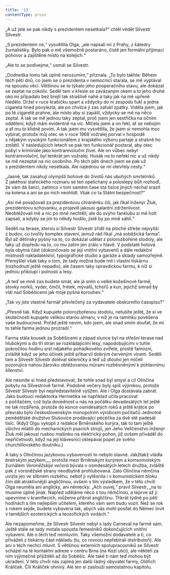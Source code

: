 ```yaml
---
title: '13'
contentType: prose
---
```


  

„A už jste se pak nikdy s prezidentem nesetkala?“ chtěl vědět Silvestr Silvestr.

„S prezidentem ne,“ vysvětlila Olga, „ale napsali mi z Prahy, z katedry žurnalistiky. Bylo pak o mě všemožně postaráno, čistě jen formální přijímací pohovor a zajištěné místo na kolejích.“

„Ale to se podívejme,“ usmál se Silvestr.

„Dodneška tomu tak úplně nerozumím,“ přiznala. „To bylo takhle: Během těch pěti dnů, co jsem se o prezidenta v nemocnici starala, se mě vyptával na spoustu věcí. Většinou se to týkalo jeho pooperačního stavu, ale dokázal se zeptat na cokoliv. Seděl tam v křesle se zavázaným okem a to jeho druhé oko mi připadalo bez brejlí tak strašlivě nahé a taky jak na mě upřeně hledělo. Držel v ruce krabičku spart a vždycky do ní zespodu ťukl a jedna cigareta hned povylezla, ale po chvilce ji zas zaťukl zpátky. Viděla jsem, jak po té cigaretě prahne, ale místo aby si zapálil, vždycky se mě na něco zeptal. A tak se mě jednou taky zeptal, proč jsem jen sestřička na očním oddělení, když mám evidentně na víc. Mlčela jsem a on řekl, ať se nebojím a ať mu to klidně povím. A tak jsem mu vysvětlila, že jsem si nemohla moc vybírat, protože můj otec se v roce 1968 vožralej porval v hospodě s nějakým vysokým funkcionářem z krajského výboru partaje a strašně ho zmlátil. V následujících letech se pak ten funkcionář postaral, aby otec pobyl v kriminále jako kontrarevoluční živel. Ale on vůbec nebyl kontrarevoluční, byl tenkrát jen vožralej. Husák na to neřekl nic a už nikdy se mě nezeptal na nic osobního. Po těch pěti dnech jsem se pak už s prezidentem nikdy nesetkala. Ale najednou se mi otevřely cesty.“

„Jasně, tak zasahují olympští bohové do životů nás ubohých smrtelníků. Z jakéhosi stařeckého rozmaru se ten opelichaný a poloslepý bůh rozhodl, že vám dá šanci, zatímco v tom samém čase sta tisíce jiných nechal srazit na kolena a ani se po nich ne­ohlídl. Však co ta Státní bezpečnost?“

„Asi mě považovali za prezidentovu chráněnku čili, jak říkal inženýr Žluk, prezidentovu schovanku, a projevili jakousi galantní zdrženlivost. Neobtěžovali mě a nic po mně nechtěli, ale do svýho fanklubu si mě holt zapsali, a kdyby se jim to někdy hodilo, jistě by po mně sáhli.“

Seděli na terase, kterou si Silvestr Silvestr zřídil na ploché střeše nejvyšší z budov, co tvořily komplex stavení, jemuž rád říkal „má soběšická farma“. Byl až dětinsky pyšný na to, co dokázal udělat z polorozbořené stodoly, ale taky už dopředu na to, co mu zatím jen zrálo v hlavě. V podstatě hotová byla obytná část (dokončovalo se její vnitřní vybavení) a dále redakční místnosti nakladatelství, typografické studio a garáže a sklady samozřejmě. Přemýšlel však taky o tom, že tady možná bude mít i vlastní tiskárnu (rozhodnutí ještě nepadlo), ale časem taky opravdickou farmu, k níž si jednou přikoupí i polnosti a lesy.

„A teď se mně zas budete smát, ale já sním o velké kožešinové farmě, stovky norků, vyder, činčil, fretek, mývalů, tchořů a kun, jejichž smrad by vlál nad Soběšicemi jak moje pyšná korouhev.“

„Tak vy jste vlastně farmář převlečený za vydavatele obskurního časopisu?“

„Přesně tak. Když kupujete polorozbořenou stodolu, netušíte ještě, že si ve skutečnosti kupujete velikou starou almaru, v níž je na ramínku pověšena vaše budoucnost. Pořád ještě nevím, kdo jsem, ale snad smím doufat, že mi to tahle farma jednou prozradí.“

Farma stála kousek za Soběšicemi a západ slunce byl na střešní terase nad hlubokými a do tří stran se rozkládajícími lesy, napodobujícími v tuhle pokročilou hodinu srst nějakého pohádkového zvířete, prostě famózní, zvláště když se jeho účinek ještě přibarvil dobrým červeným vínem. Seděli tam a Silvestr Silvestr doléval skleničky a teď už dlouho jen mlčeli pozorujíce nahou žárovku obtěžovanou můrami rozběsněnými k pohlavnímu šílenství.

Ale nesmíte si hned představovat, že tohle snad byl smysl a cíl Olinčina pobytu na Silvestrově farmě. Podobné večery byly spíš výjimkou, protože Silvestr Silvestr byl nepředstavitelně vytížen. Ale i Olga dostávala zabrat. Jako budoucí redaktorka Hermetika se například učila pracovat s počítačem, což byla dovednost u nás na počátku devadesátých let ještě ne tak rozšířená, protože do konce osmdesátých roků a ještě krátce po převratu bylo československým monopolním výrobcem počítačů Jednotné zemědělské družstvo Slušovice prodávající pécéčka za dvě stě padesát tisíc. (Když Olgu vykopli z redakce Brněnského kurýra, tak to tam ještě všichni mlátili do mechanických psacích strojů, jen Jeho Veličenstvo inženýr Žluk měl jakousi ruskou mašinku na elektrický pohon, již ovšem přiváděl do nepříčetnosti, když na její klávesnici oklepával popel ze svého churchillovského doutníku.)

A taky s Olinčinou jazykovou vybaveností to nebylo slavné. Jakžtakž vládla _bratrským jazykem__,_ protože mezi Brněnským kurýrem a komsomolským žurnálem _Voroněžskije večerá_ bývala v osmdesátých letech družba, zvláště pak z voroněžské strany neodbytně prohlubovaná. Zato Olinčina němčina uvízla jen ve slibném rozběhu, neboť ji vytěsnila i v komunistickém bloku čím dál atraktivnější angličtinou, ovšem s tím výsledkem, že v této chvíli Olga neuměla ani anglicky, ani německy. „Ach ouvej,“ pravil Silvestr, „na to musíme úplně jinak. Napřed uděláme něco s tou němčinou, a teprve až ji upevníme v kramflecích, můžeme přibrat angličtinu. Třikrát týdně po pěti hodinách s tím nejlepším učitelem, kterého vám sem budu vozit. Než se rok s rokem sejde, budete vybavena tak, abych vás mohl posílat do Němec lovit v tamějších ezoterických a teozofických vodách.“

Ale nezapomeňme, že Silvestr Silvestr nebyl s lady Carneval na farmě sám. Ještě stále se tady motala spousta řemeslníků dokončujících vnitřní vybavení. Ale o těch teď nemluvím. Taky všemožní dodavatelé a ti, co přiváželi z tiskárny část nákladu (tu, co rovnou nepřebírali distributoři). Ale ani o těch nechci mluvit. S většinou exter­ních spolupracovníků se Silvestr scházel na té kontaktní adrese v centru Brna (na Kozí ulici), ale někteří za ním výjimečně přijížděli až do Soběšic. Ale také ti nám teď mohou být ukradeni. V této chvíli nás zajímá jen další řádný obyvatel farmy, Oldřich Králíček. Čili Králíček ohnivý. Ale ten si zaslouží samostatnou kapitolu.
